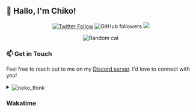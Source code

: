 ## 👋 Hallo, I'm Chiko!

<div align="center">

[![Twitter Follow](https://img.shields.io/twitter/follow/chikoxq?label=Follow)](https://twitter.com/intent/follow?screen_name=chikoxq)
![GitHub followers](https://img.shields.io/github/followers/chikof?label=Follow&style=social)
![](https://komarev.com/ghpvc/?username=chikof&color=blue)

</div>

<a href="https://cataas.com">
<img src="https://cataas.com/cat?type=square" align="right" width="300"alt="Random cat">
</a>

<div><picture><img src="https://raw.githubusercontent.com/carbon-language/carbon-lang/refs/heads/trunk/docs/images/bumper.png" alt=""></picture></div>

### 📫 Get in Touch
Feel free to reach out to me on my [Discord server](https://discord.gg/sejc7TnX6N). I'd love to connect with you!

<details>
<summary>
<img src="https://cdn3.emoji.gg/emojis/64203-noko-think.png" width="35px" height="35px" alt="noko_think" align="center">

### Wakatime
</summary>

<!--START_SECTION:waka-->
![Code Time](http://img.shields.io/badge/Code%20Time-2%2C436%20hrs%2049%20mins-blue)

![Profile Views](http://img.shields.io/badge/Profile%20Views-0-blue)

![Lines of code](https://img.shields.io/badge/From%20Hello%20World%20I%27ve%20Written-9.8%20million%20lines%20of%20code-blue)

**🐱 My GitHub Data** 

> 📦 106.3 kB Used in GitHub's Storage 
 > 
> 🏆 453 Contributions in the Year 2025
 > 
> 💼 Opted to Hire
 > 
> 📜 42 Public Repositories 
 > 
> 🔑 33 Private Repositories 
 > 
**I'm a Night 🦉** 

```text
🌞 Morning                929 commits         █░░░░░░░░░░░░░░░░░░░░░░░░   04.78 % 
🌆 Daytime                6027 commits        ████████░░░░░░░░░░░░░░░░░   31.03 % 
🌃 Evening                9370 commits        ████████████░░░░░░░░░░░░░   48.24 % 
🌙 Night                  3096 commits        ████░░░░░░░░░░░░░░░░░░░░░   15.94 % 
```
📅 **I'm Most Productive on Sunday** 

```text
Monday                   2274 commits        ███░░░░░░░░░░░░░░░░░░░░░░   11.71 % 
Tuesday                  1334 commits        ██░░░░░░░░░░░░░░░░░░░░░░░   06.87 % 
Wednesday                2604 commits        ███░░░░░░░░░░░░░░░░░░░░░░   13.41 % 
Thursday                 2915 commits        ████░░░░░░░░░░░░░░░░░░░░░   15.01 % 
Friday                   3569 commits        █████░░░░░░░░░░░░░░░░░░░░   18.38 % 
Saturday                 2427 commits        ███░░░░░░░░░░░░░░░░░░░░░░   12.50 % 
Sunday                   4299 commits        ██████░░░░░░░░░░░░░░░░░░░   22.13 % 
```


📊 **This Week I Spent My Time On** 

```text
🕑︎ Time Zone: Europe/London

💬 Programming Languages: 
Nix                      36 mins             █████████████████░░░░░░░░   67.63 % 
Nushell                  4 mins              ██░░░░░░░░░░░░░░░░░░░░░░░   08.93 % 
YAML                     3 mins              ██░░░░░░░░░░░░░░░░░░░░░░░   06.95 % 
sshconfig                3 mins              █░░░░░░░░░░░░░░░░░░░░░░░░   05.58 % 
gitignore                2 mins              █░░░░░░░░░░░░░░░░░░░░░░░░   04.39 % 

🔥 Editors: 
Neovim                   54 mins             █████████████████████████   100.00 % 

💻 Operating System: 
Linux                    54 mins             █████████████████████████   100.00 % 
```

**I Mostly Code in TypeScript** 

```text
TypeScript               32 repos            ██████████░░░░░░░░░░░░░░░   41.56 % 
Rust                     28 repos            █████████░░░░░░░░░░░░░░░░   36.36 % 
Nix                      6 repos             ██░░░░░░░░░░░░░░░░░░░░░░░   07.79 % 
Lua                      3 repos             █░░░░░░░░░░░░░░░░░░░░░░░░   03.90 % 
Svelte                   1 repo              ░░░░░░░░░░░░░░░░░░░░░░░░░   01.30 % 
```




 Last Updated on 19/10/2025 00:18:56 UTC
<!--END_SECTION:waka-->

</details>

<!--
<p align="center">
     <a href="https://discord.gg/HhybNhchcC"><img src="https://invidget.switchblade.xyz/sejc7TnX6N" align="center" ><a>
</p> 
-->
